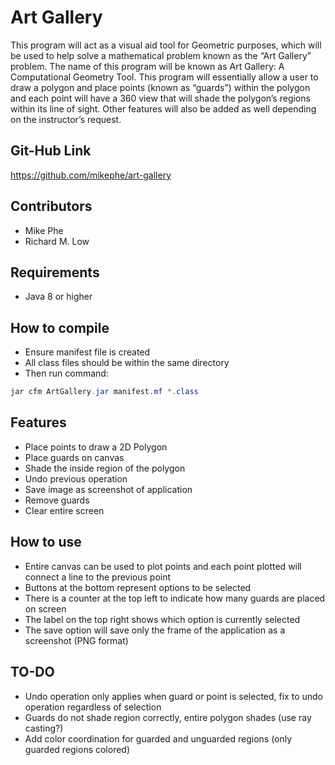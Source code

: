 # Art Gallery
This program will act as a visual aid tool for Geometric  purposes, which will be used to help solve a mathematical problem known as the “Art Gallery” problem. The name of this program will be known as Art Gallery: A Computational Geometry Tool. This program will essentially allow  a user to draw a polygon and place points (known as “guards”) within the polygon and each point will have a 360 view that will shade the polygon’s regions within its line of sight. Other features will also be added as well depending on the instructor’s request.

## Git-Hub Link
https://github.com/mikephe/art-gallery

## Contributors
* Mike Phe
* Richard M. Low

## Requirements
* Java 8 or higher

## How to compile
* Ensure manifest file is created
* All class files should be within the same directory
* Then run command:

```java
jar cfm ArtGallery.jar manifest.mf *.class
```

## Features
* Place points to draw a 2D Polygon
* Place guards on canvas
* Shade the inside region of the polygon
* Undo previous operation
* Save image as screenshot of application
* Remove guards
* Clear entire screen

## How to use
* Entire canvas can be used to plot points and each point plotted will connect a line to the previous point
* Buttons at the bottom represent options to be selected
* There is a counter at the top left to indicate how many guards are placed on screen
* The label on the top right shows which option is currently selected
* The save option will save only the frame of the application as a screenshot (PNG format)

## TO-DO
* Undo operation only applies when guard or point is selected, fix to undo operation
  regardless of selection
* Guards do not shade region correctly, entire polygon shades (use ray casting?)
* Add color coordination for guarded and unguarded regions (only guarded regions colored)